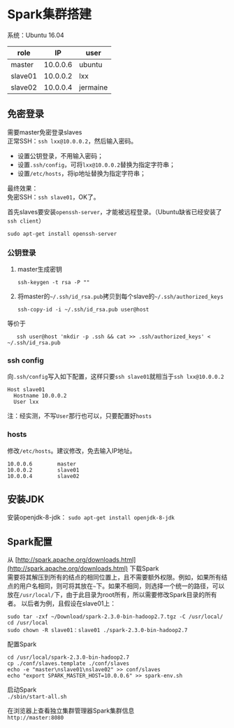 # Spark集群搭建
系统：Ubuntu 16.04

role | IP | user
-- | -- | --
master | 10.0.0.6 | ubuntu
slave01 | 10.0.0.2 | lxx
slave02 | 10.0.0.4 | jermaine

## 免密登录
需要master免密登录slaves  
正常SSH：`ssh lxx@10.0.0.2`，然后输入密码。
* 设置公钥登录，不用输入密码；
* 设置`.ssh/config`，可将`lxx@10.0.0.2`替换为指定字符串；
* 设置`/etc/hosts`，将ip地址替换为指定字符串；

最终效果：  
免密SSH：`ssh slave01`，OK了。

首先slaves要安装`openssh-server`，才能被远程登录。（Ubuntu缺省已经安装了`ssh client`）

    sudo apt-get install openssh-server

### 公钥登录
1. master生成密钥

       ssh-keygen -t rsa -P ""

2. 将master的`~/.ssh/id_rsa.pub`拷贝到每个slave的`~/.ssh/authorized_keys`

       ssh-copy-id -i ~/.ssh/id_rsa.pub user@host

 等价于

       ssh user@host 'mkdir -p .ssh && cat >> .ssh/authorized_keys' < ~/.ssh/id_rsa.pub

### ssh config
向`.ssh/config`写入如下配置，这样只要`ssh slave01`就相当于`ssh lxx@10.0.0.2`
```
Host slave01
  Hostname 10.0.0.2
  User lxx
```
注：经实测，不写`User`那行也可以，只要配置好`hosts`

### hosts
修改`/etc/hosts`。建议修改，免去输入IP地址。
```
10.0.0.6        master
10.0.0.2        slave01
10.0.0.4        slave02
```


## 安装JDK
安装openjdk-8-jdk：
`sudo apt-get install openjdk-8-jdk`



## Spark配置
从 [http://spark.apache.org/downloads.html](http://spark.apache.org/downloads.html)
下载Spark  
需要将其解压到所有的结点的相同位置上，且不需要额外权限。例如，如果所有结点的用户名相同，则可将其放在`~`下。如果不相同，则选择一个统一的路径，可以放在`/usr/local/`下，由于此目录为root所有，所以需要修改Spark目录的所有者。
以后者为例，且假设在slave01上：
```
sudo tar -zxf ~/Download/spark-2.3.0-bin-hadoop2.7.tgz -C /usr/local/
cd /usr/local
sudo chown -R slave01：slave01 ./spark-2.3.0-bin-hadoop2.7
```

配置Spark
```
cd /usr/local/spark-2.3.0-bin-hadoop2.7
cp ./conf/slaves.template ./conf/slaves
echo -e "master\nslave01\nslave02" >> conf/slaves
echo "export SPARK_MASTER_HOST=10.0.0.6" >> spark-env.sh
```

启动Spark  
`./sbin/start-all.sh`

在浏览器上查看独立集群管理器Spark集群信息  
`http://master:8080`
